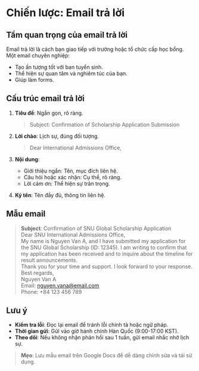# Chiến lược: Email trả lời

## Tầm quan trọng của email trả lời

Email trả lời là cách bạn giao tiếp với trường hoặc tổ chức cấp học bổng. Một email chuyên nghiệp:
- Tạo ấn tượng tốt với ban tuyển sinh.  
- Thể hiện sự quan tâm và nghiêm túc của bạn.  
- Giúp làm forms.  

## Cấu trúc email trả lời

1. **Tiêu đề**: Ngắn gọn, rõ ràng.  
   > Subject: Confirmation of Scholarship Application Submission  

2. **Lời chào**: Lịch sự, đúng đối tượng.  
   > Dear International Admissions Office,  

3. **Nội dung**:  
   - Giới thiệu ngắn: Tên, mục đích liên hệ.  
   - Câu hỏi hoặc xác nhận: Cụ thể, rõ ràng.  
   - Lời cảm ơn: Thể hiện sự trân trọng.  

4. **Ký tên**: Tên đầy đủ, thông tin liên hệ.

## Mẫu email

> **Subject**: Confirmation of SNU Global Scholarship Application  
> Dear SNU International Admissions Office,  
> My name is Nguyen Van A, and I have submitted my application for the SNU Global Scholarship (ID: 12345). I am writing to confirm that my application has been received and to inquire about the timeline for result announcements.  
> Thank you for your time and support. I look forward to your response.  
> Best regards,  
> Nguyen Van A  
> Email: nguyen.vana@email.com  
> Phone: +84 123 456 789  

## Lưu ý

- **Kiểm tra lỗi**: Đọc lại email để tránh lỗi chính tả hoặc ngữ pháp.  
- **Thời gian gửi**: Gửi vào giờ hành chính Hàn Quốc (9:00-17:00 KST).  
- **Theo dõi**: Nếu không nhận phản hồi sau 1 tuần, gửi email nhắc nhở lịch sự.

> **Mẹo**: Lưu mẫu email trên Google Docs để dễ dàng chỉnh sửa và tái sử dụng.